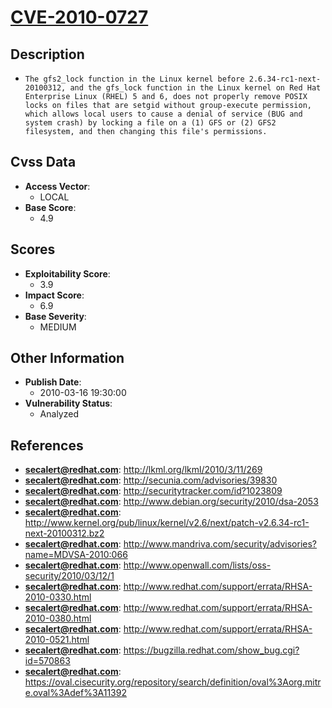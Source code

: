
# [CVE-2010-0727](http://lkml.org/lkml/2010/3/11/269)

## Description

- `The gfs2_lock function in the Linux kernel before 2.6.34-rc1-next-20100312, and the gfs_lock function in the Linux kernel on Red Hat Enterprise Linux (RHEL) 5 and 6, does not properly remove POSIX locks on files that are setgid without group-execute permission, which allows local users to cause a denial of service (BUG and system crash) by locking a file on a (1) GFS or (2) GFS2 filesystem, and then changing this file's permissions.`

## Cvss Data

- **Access Vector**:
  - LOCAL
- **Base Score**:
  - 4.9

## Scores

- **Exploitability Score**:
  - 3.9
- **Impact Score**:
  - 6.9
- **Base Severity**:
  - MEDIUM

## Other Information

- **Publish Date**:
  - 2010-03-16 19:30:00
- **Vulnerability Status**:
  - Analyzed

## References

- **secalert@redhat.com**: http://lkml.org/lkml/2010/3/11/269
- **secalert@redhat.com**: http://secunia.com/advisories/39830
- **secalert@redhat.com**: http://securitytracker.com/id?1023809
- **secalert@redhat.com**: http://www.debian.org/security/2010/dsa-2053
- **secalert@redhat.com**: http://www.kernel.org/pub/linux/kernel/v2.6/next/patch-v2.6.34-rc1-next-20100312.bz2
- **secalert@redhat.com**: http://www.mandriva.com/security/advisories?name=MDVSA-2010:066
- **secalert@redhat.com**: http://www.openwall.com/lists/oss-security/2010/03/12/1
- **secalert@redhat.com**: http://www.redhat.com/support/errata/RHSA-2010-0330.html
- **secalert@redhat.com**: http://www.redhat.com/support/errata/RHSA-2010-0380.html
- **secalert@redhat.com**: http://www.redhat.com/support/errata/RHSA-2010-0521.html
- **secalert@redhat.com**: https://bugzilla.redhat.com/show_bug.cgi?id=570863
- **secalert@redhat.com**: https://oval.cisecurity.org/repository/search/definition/oval%3Aorg.mitre.oval%3Adef%3A11392
